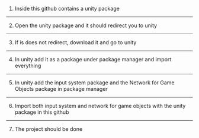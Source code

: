 1. Inside this github contains a unity package
-------------------------------------------
2. Open the unity package and it should redirect you to unity
--------------------------------------------
3. If is does not redirect, download it and go to unity
--------------------------------------------
4. In unity add it as a package under package manager and import everything
--------------------------------------------
5. In unity add the input system package and the Network for Game Objects package in package manager
--------------------------------------------
6. Import both input system and network for game objects with the unity package in this github
--------------------------------------------
7. The project should be done
